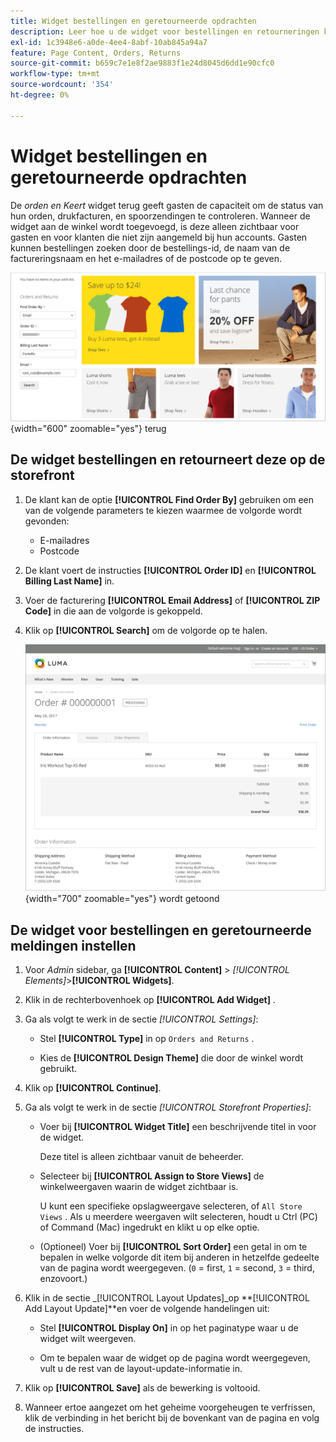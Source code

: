 ```yaml
---
title: Widget bestellingen en geretourneerde opdrachten
description: Leer hoe u de widget voor bestellingen en retourneringen kunt gebruiken om klanten de mogelijkheid te bieden de status van hun bestellingen, facturen afdrukken en verzendingen bij te houden.
exl-id: 1c3948e6-a0de-4ee4-8abf-10ab845a94a7
feature: Page Content, Orders, Returns
source-git-commit: b659c7e1e8f2ae9883f1e24d8045d6dd1e90cfc0
workflow-type: tm+mt
source-wordcount: '354'
ht-degree: 0%

---
```


# Widget bestellingen en geretourneerde opdrachten

De _orden en Keert_ widget terug geeft gasten de capaciteit om de status van hun orden, drukfacturen, en spoorzendingen te controleren. Wanneer de widget aan de winkel wordt toegevoegd, is deze alleen zichtbaar voor gasten en voor klanten die niet zijn aangemeld bij hun accounts. Gasten kunnen bestellingen zoeken door de bestellings-id, de naam van de factureringsnaam en het e-mailadres of de postcode op te geven.

![ orden en Keert widget in sidebar op storefront ](./assets/storefront-widget-orders-returns-sidebar.png){width="600" zoomable="yes"} terug

## De widget bestellingen en retourneert deze op de storefront

1. De klant kan de optie **[!UICONTROL Find Order By]** gebruiken om een van de volgende parameters te kiezen waarmee de volgorde wordt gevonden:

   - E-mailadres
   - Postcode

1. De klant voert de instructies **[!UICONTROL Order ID]** en **[!UICONTROL Billing Last Name]** in.

1. Voer de facturering **[!UICONTROL Email Address]** of **[!UICONTROL ZIP Code]** in die aan de volgorde is gekoppeld.

1. Klik op **[!UICONTROL Search]** om de volgorde op te halen.

   ![ informatie van de Orde die in de storefront ](./assets/storefront-widget-orders-returns-view.png){width="700" zoomable="yes"} wordt getoond

## De widget voor bestellingen en geretourneerde meldingen instellen

1. Voor _Admin_ sidebar, ga **[!UICONTROL Content]** > _[!UICONTROL Elements]_>**[!UICONTROL Widgets]**.

1. Klik in de rechterbovenhoek op **[!UICONTROL Add Widget]** .

1. Ga als volgt te werk in de sectie _[!UICONTROL Settings]_:

   - Stel **[!UICONTROL Type]** in op `Orders and Returns` .

   - Kies de **[!UICONTROL Design Theme]** die door de winkel wordt gebruikt.

1. Klik op **[!UICONTROL Continue]**.

1. Ga als volgt te werk in de sectie _[!UICONTROL Storefront Properties]_:

   - Voer bij **[!UICONTROL Widget Title]** een beschrijvende titel in voor de widget.

     Deze titel is alleen zichtbaar vanuit de beheerder.

   - Selecteer bij **[!UICONTROL Assign to Store Views]** de winkelweergaven waarin de widget zichtbaar is.

     U kunt een specifieke opslagweergave selecteren, of `All Store Views` . Als u meerdere weergaven wilt selecteren, houdt u Ctrl (PC) of Command (Mac) ingedrukt en klikt u op elke optie.

   - (Optioneel) Voer bij **[!UICONTROL Sort Order]** een getal in om te bepalen in welke volgorde dit item bij anderen in hetzelfde gedeelte van de pagina wordt weergegeven. (`0` = first, `1` = second, `3` = third, enzovoort.)

1. Klik in de sectie _[!UICONTROL Layout Updates]_op **[!UICONTROL Add Layout Update]**en voer de volgende handelingen uit:

   - Stel **[!UICONTROL Display On]** in op het paginatype waar u de widget wilt weergeven.

   - Om te bepalen waar de widget op de pagina wordt weergegeven, vult u de rest van de layout-update-informatie in.

1. Klik op **[!UICONTROL Save]** als de bewerking is voltooid.

1. Wanneer ertoe aangezet om het geheime voorgeheugen te verfrissen, klik de verbinding in het bericht bij de bovenkant van de pagina en volg de instructies.
